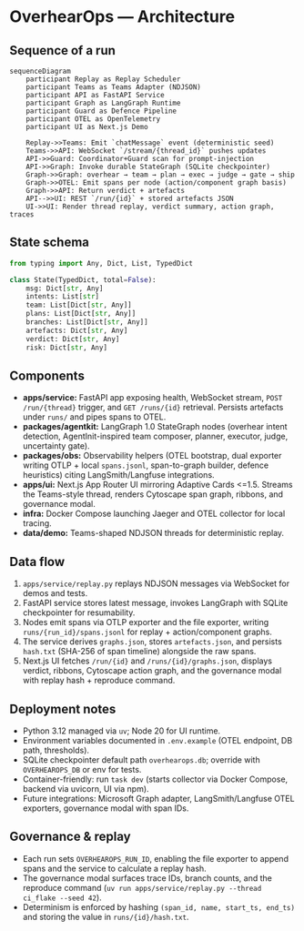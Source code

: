 # OverhearOps — Architecture

## Sequence of a run
```mermaid
sequenceDiagram
    participant Replay as Replay Scheduler
    participant Teams as Teams Adapter (NDJSON)
    participant API as FastAPI Service
    participant Graph as LangGraph Runtime
    participant Guard as Defence Pipeline
    participant OTEL as OpenTelemetry
    participant UI as Next.js Demo

    Replay->>Teams: Emit `chatMessage` event (deterministic seed)
    Teams->>API: WebSocket `/stream/{thread_id}` pushes updates
    API->>Guard: Coordinator+Guard scan for prompt-injection
    API->>Graph: Invoke durable StateGraph (SQLite checkpointer)
    Graph->>Graph: overhear → team → plan → exec → judge → gate → ship
    Graph->>OTEL: Emit spans per node (action/component graph basis)
    Graph->>API: Return verdict + artefacts
    API-->>UI: REST `/run/{id}` + stored artefacts JSON
    UI->>UI: Render thread replay, verdict summary, action graph, traces
```

## State schema
```python
from typing import Any, Dict, List, TypedDict

class State(TypedDict, total=False):
    msg: Dict[str, Any]
    intents: List[str]
    team: List[Dict[str, Any]]
    plans: List[Dict[str, Any]]
    branches: List[Dict[str, Any]]
    artefacts: Dict[str, Any]
    verdict: Dict[str, Any]
    risk: Dict[str, Any]
```

## Components
- **apps/service:** FastAPI app exposing health, WebSocket stream, `POST /run/{thread}` trigger, and `GET /runs/{id}` retrieval. Persists artefacts under `runs/` and pipes spans to OTEL.
- **packages/agentkit:** LangGraph 1.0 StateGraph nodes (overhear intent detection, AgentInit-inspired team composer, planner, executor, judge, uncertainty gate).
- **packages/obs:** Observability helpers (OTEL bootstrap, dual exporter writing OTLP + local `spans.jsonl`, span-to-graph builder, defence heuristics) citing LangSmith/Langfuse integrations.
- **apps/ui:** Next.js App Router UI mirroring Adaptive Cards <=1.5. Streams the Teams-style thread, renders Cytoscape span graph, ribbons, and governance modal.
- **infra:** Docker Compose launching Jaeger and OTEL collector for local tracing.
- **data/demo:** Teams-shaped NDJSON threads for deterministic replay.

## Data flow
1. `apps/service/replay.py` replays NDJSON messages via WebSocket for demos and tests.
2. FastAPI service stores latest message, invokes LangGraph with SQLite checkpointer for resumability.
3. Nodes emit spans via OTLP exporter and the file exporter, writing `runs/{run_id}/spans.jsonl` for replay + action/component graphs.
4. The service derives `graphs.json`, stores `artefacts.json`, and persists `hash.txt` (SHA-256 of span timeline) alongside the raw spans.
5. Next.js UI fetches `/run/{id}` and `/runs/{id}/graphs.json`, displays verdict, ribbons, Cytoscape action graph, and the governance modal with replay hash + reproduce command.

## Deployment notes
- Python 3.12 managed via `uv`; Node 20 for UI runtime.
- Environment variables documented in `.env.example` (OTEL endpoint, DB path, thresholds).
- SQLite checkpointer default path `overhearops.db`; override with `OVERHEAROPS_DB` or env for tests.
- Container-friendly: run `task dev` (starts collector via Docker Compose, backend via uvicorn, UI via npm).
- Future integrations: Microsoft Graph adapter, LangSmith/Langfuse OTEL exporters, governance modal with span IDs.

## Governance & replay
- Each run sets `OVERHEAROPS_RUN_ID`, enabling the file exporter to append spans and the service to calculate a replay hash.
- The governance modal surfaces trace IDs, branch counts, and the reproduce command (`uv run apps/service/replay.py --thread ci_flake --seed 42`).
- Determinism is enforced by hashing `(span_id, name, start_ts, end_ts)` and storing the value in `runs/{id}/hash.txt`.
